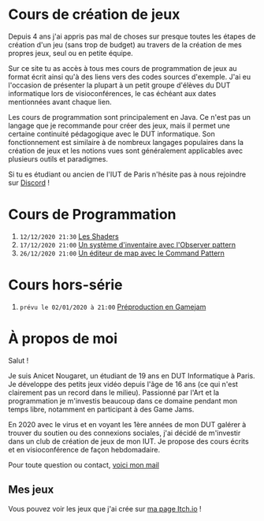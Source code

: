 # Cours de création de jeux
 Depuis 4 ans j'ai appris pas mal de choses sur presque toutes les étapes de création d'un jeu (sans trop de budget) au travers de la création de mes propres jeux, seul ou en petite équipe.

Sur ce site tu as accès à tous mes cours de programmation de jeux au format écrit ainsi qu'à des liens vers des codes sources d'exemple. J'ai eu l'occasion de présenter la plupart à un petit groupe d'élèves du DUT informatique lors de visioconférences, le cas échéant aux dates mentionnées avant chaque lien.

Les cours de programmation sont principalement en Java. Ce n'est pas un langage que je recommande pour créer des jeux, mais il permet une certaine continuité pédagogique avec le DUT informatique. Son fonctionnement est similaire à de nombreux langages populaires dans la création de jeux et les notions vues sont généralement applicables avec plusieurs outils et paradigmes.

Si tu es étudiant ou ancien de l'IUT de Paris n'hésite pas à nous rejoindre sur [Discord](discord.gg/uZFnfKp) !

# Cours de Programmation

1. `12/12/2020 21:30` [Les Shaders](./cours/shaders/cours.md)
2. `17/12/2020 21:00` [Un système d'inventaire avec l'Observer pattern](./cours/inventaireObserver/cours.md)
3. `26/12/2020 21:00` [Un éditeur de map avec le Command Pattern](./cours/editeurCommand/cours.md)

# Cours hors-série

1. `prévu le 02/01/2020 à 21:00` [Préproduction en Gamejam](./cours/preprodGamejam/main.md)

# À propos de moi
Salut !

Je suis Anicet Nougaret, un étudiant de 19 ans en DUT Informatique à Paris. Je développe des petits jeux vidéo depuis l'âge de 16 ans (ce qui n'est clairement pas un record dans le milieu). Passionné par l'Art et la programmation je m'investis beaucoup dans ce domaine pendant mon temps libre, notamment en participant à des Game Jams. 

En 2020 avec le virus et en voyant les 1ère années de mon DUT galérer à trouver du soutien ou des connexions sociales, j'ai décidé de m'investir dans un club de création de jeux de mon IUT. Je propose des cours écrits et en visioconférence de façon hebdomadaire.

Pour toute question ou contact, [voici mon mail](an.nougaret@gmail.com)

## Mes jeux
Vous pouvez voir les jeux que j'ai crée sur [ma page Itch.io](https://anicetngrt.itch.io/) !